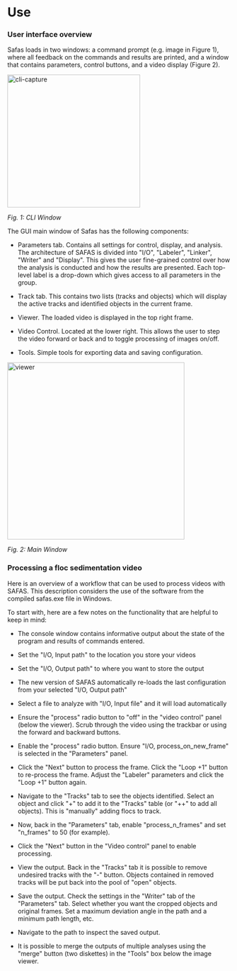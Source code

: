 # Use

### User interface overview
Safas loads in two windows: a command prompt (e.g. image in Figure 1), where all feedback on the commands and results are printed, and a window that contains parameters, control buttons, and a video display (Figure 2).

<img align="center" src="../img/cli_capCapture.PNG" alt="cli-capture" width="300">

*Fig. 1: CLI Window*

The GUI main window of Safas has the following components: 

* Parameters tab. Contains all settings for control, display, and analysis. The architecture of SAFAS is divided into "I/O", "Labeler", "Linker", "Writer" and "Display". This gives the user fine-grained control over how the analysis is conducted and how the results are presented. Each top-level label is a drop-down which gives access to all parameters in the group.

* Track tab. This contains two lists (tracks and objects) which will display the active tracks and identified objects in the current frame. 

* Viewer. The loaded video is displayed in the top right frame. 

* Video Control. Located at the lower right. This allows the user to step the video forward or back and to toggle processing of images on/off. 

* Tools. Simple tools for exporting data and saving configuration. 


<img align="center" src="../img/Capture-main.PNG" alt="viewer" width="400">

*Fig. 2: Main Window*

### Processing a floc sedimentation video
Here is an overview of a workflow that can be used to process videos with SAFAS. This description considers the use of the software from the compiled safas.exe file in Windows.

To start with, here are a few notes on the functionality that are helpful to keep in mind: 

* The console window contains informative output about the state of the program and results of commands entered.

* Set the "I/O, Input path" to the location you store your videos

* Set the "I/O, Output path" to where you want to store the output

* The new version of SAFAS automatically re-loads the last configuration from your selected "I/O, Output path"

* Select a file to analyze with "I/O, Input file" and it will load automatically 

* Ensure the "process" radio button to "off" in the "video control" panel (below the viewer). Scrub through the video using the trackbar or using the forward and backward buttons. 

* Enable the "process" radio button. Ensure "I/O, process_on_new_frame" is selected in the "Parameters" panel. 

* Click the "Next" button to process the frame. Click the "Loop +1" button to re-process the frame. Adjust the "Labeler" parameters and click the "Loop +1" button again. 

* Navigate to the "Tracks" tab to see the objects identified. Select an object and click "+" to add it to the "Tracks" table (or "++" to add all objects). This is "manually" adding flocs to track. 

* Now, back in the "Parameters" tab, enable "process_n_frames" and set "n_frames" to 50 (for example). 

* Click the "Next" button in the "Video control" panel to enable processing. 

* View the output. Back in the "Tracks" tab it is possible to remove undesired tracks with the "-" button. Objects contained in removed tracks will be put back into the pool of "open" objects. 

* Save the output. Check the settings in the "Writer" tab of the "Parameters" tab. Select whether you want the cropped objects and original frames. Set a maximum deviation angle in the path and a minimum path length, etc. 

* Navigate to the path to inspect the saved output. 

* It is possible to merge the outputs of multiple analyses using the "merge" button (two diskettes) in the "Tools" box below the image viewer. 



